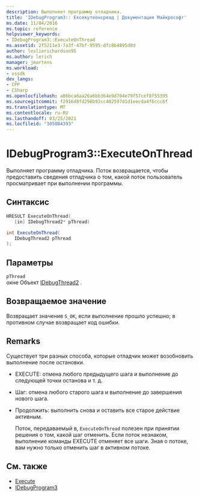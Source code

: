 ```yaml
---
description: Выполняет программу отладчика.
title: 'IDebugProgram3:: Ексекутеонсреад | Документация Майкрософт'
ms.date: 11/04/2016
ms.topic: reference
helpviewer_keywords:
- IDebugProgram3::ExecuteOnThread
ms.assetid: 2f5211e3-7a3f-47bf-9595-dfc8b4895d0d
author: leslierichardson95
ms.author: lerich
manager: jmartens
ms.workload:
- vssdk
dev_langs:
- CPP
- CSharp
ms.openlocfilehash: a86bca6aa26a6bb364e9d704e79f57cef8f55395
ms.sourcegitcommit: f2916d8fd296b92cc402597d1d1eecda4f6cccbf
ms.translationtype: MT
ms.contentlocale: ru-RU
ms.lasthandoff: 03/25/2021
ms.locfileid: "105084393"
---
```

# <a name="idebugprogram3executeonthread"></a>IDebugProgram3::ExecuteOnThread
Выполняет программу отладчика. Поток возвращается, чтобы предоставить сведения отладчика о том, какой поток пользователь просматривает при выполнении программы.

## <a name="syntax"></a>Синтаксис

```cpp
HRESULT ExecuteOnThread(
   [in] IDebugThread2* pThread)
```

```csharp
int ExecuteOnThread(
   IDebugThread2 pThread
);
```

## <a name="parameters"></a>Параметры
`pThread`\
окне Объект [IDebugThread2](../../../extensibility/debugger/reference/idebugthread2.md) .

## <a name="return-value"></a>Возвращаемое значение
 Возвращает значение `S_OK`, если выполнение прошло успешно; в противном случае возвращает код ошибки.

## <a name="remarks"></a>Remarks
 Существует три разных способа, которые отладчик может возобновить выполнение после остановки.

- EXECUTE: отмена любого предыдущего шага и выполнение до следующей точки останова и т. д.

- Шаг: отмена любого старого шага и выполнение до завершения нового шага.

- Продолжить: выполнить снова и оставить все старое действие активным.

  Поток, передаваемый в, `ExecuteOnThread` полезен при принятии решения о том, какой шаг отменить. Если поток незнаком, выполнение команды EXECUTE отменяет все шаги. Зная о потоке, вам нужно только отменить шаг в активном потоке.

## <a name="see-also"></a>См. также
- [Execute](../../../extensibility/debugger/reference/idebugprogram2-execute.md)
- [IDebugProgram3](../../../extensibility/debugger/reference/idebugprogram3.md)
